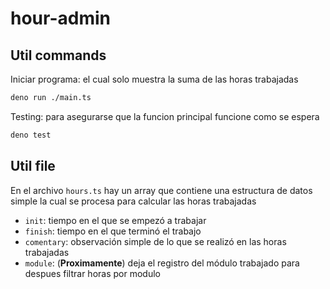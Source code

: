 # hour-admin

## Util commands

Iniciar programa: el cual solo muestra la suma de las horas trabajadas
```bash
deno run ./main.ts
```

Testing: para asegurarse que la funcion principal funcione como se espera
```bash
deno test
```

## Util file

En el archivo `hours.ts` hay un array que contiene una estructura de datos
simple la cual se procesa para calcular las horas trabajadas

- `init`: tiempo en el que se empezó a trabajar
- `finish`: tiempo en el que terminó el trabajo
- `comentary`: observación simple de lo que se realizó en las horas trabajadas
- `module`: (**Proximamente**) deja el registro del módulo trabajado para despues filtrar horas por modulo

